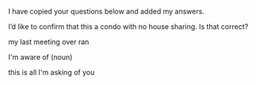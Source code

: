 I have copied your questions below and added my answers.

I’d like to confirm that this a condo with no house sharing. Is that correct?

my last meeting over ran

I'm aware of (noun)

this is all I'm asking of you

